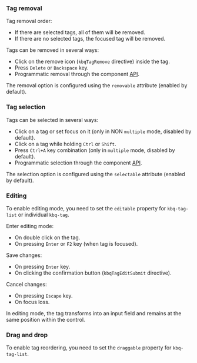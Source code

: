 <!-- example(tag-input) -->

### Tag removal

Tag removal order:

- If there are selected tags, all of them will be removed.
- If there are no selected tags, the focused tag will be removed.

Tags can be removed in several ways:

- Click on the remove icon (`kbqTagRemove` directive) inside the tag.
- Press `Delete` or `Backspace` key.
- Programmatic removal through the component [API](/en/components/tag/api).

The removal option is configured using the `removable` attribute (enabled by default).

<!-- example(tag-input-removable) -->

### Tag selection

Tags can be selected in several ways:

- Click on a tag or set focus on it (only in NON `multiple` mode, disabled by default).
- Click on a tag while holding `Ctrl` or `Shift`.
- Press `Ctrl+A` key combination (only in `multiple` mode, disabled by default).
- Programmatic selection through the component [API](/en/components/tag/api).

The selection option is configured using the `selectable` attribute (enabled by default).

### Editing

To enable editing mode, you need to set the `editable` property for `kbq-tag-list` or individual `kbq-tag`.

Enter editing mode:

- On double click on the tag.
- On pressing `Enter` or `F2` key (when tag is focused).

Save changes:

- On pressing `Enter` key.
- On clicking the confirmation button (`kbqTagEditSubmit` directive).

Cancel changes:

- On pressing `Escape` key.
- On focus loss.

In editing mode, the tag transforms into an input field and remains at the same position within the control.

<!-- example(tag-input-editable) -->

### Drag and drop

To enable tag reordering, you need to set the `draggable` property for `kbq-tag-list`.

<!-- example(tag-input-draggable) -->
